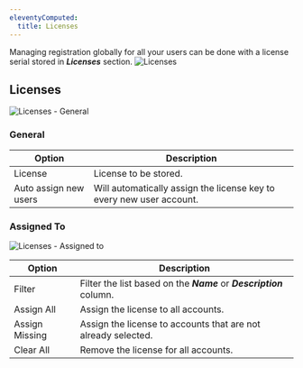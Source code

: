 ```yaml
---
eleventyComputed:
  title: Licenses
---
```

Managing registration globally for all your users can be done with a license serial stored in ***Licenses*** section.
![Licenses](https://cdnweb.devolutions.net/docs/en/server/ServerOp8030.png)

## Licenses
![Licenses - General](https://cdnweb.devolutions.net/docs/en/server/ServerOp8043.png)

### General
| Option                | Description                                                          |
|-----------------------|----------------------------------------------------------------------|
| License               | License to be stored.                                                |
| Auto assign new users | Will automatically assign the license key to every new user account. |

### Assigned To
![Licenses - Assigned to](https://cdnweb.devolutions.net/docs/en/server/ServerOp8052.png)

| Option         | Description                                                          |
|----------------|----------------------------------------------------------------------|
| Filter         | Filter the list based on the ***Name*** or ***Description*** column. |
| Assign All     | Assign the license to all accounts.                                  |
| Assign Missing | Assign the license to accounts that are not already selected.        |
| Clear All      | Remove the license for all accounts.                                 |
